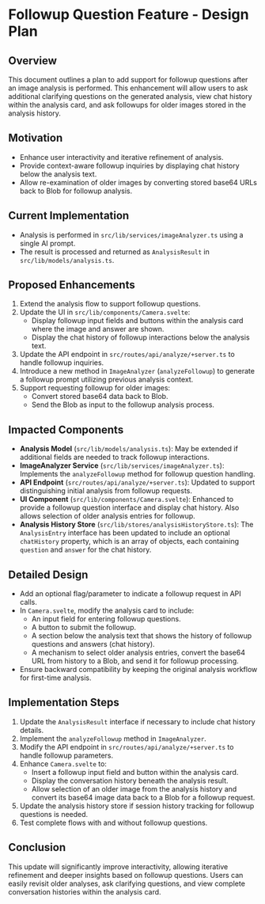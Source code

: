 # Followup Question Feature - Design Plan
       
## Overview
This document outlines a plan to add support for followup questions after an image analysis is performed. This enhancement will allow users to ask additional clarifying questions on the generated analysis, view chat history within the analysis card, and ask followups for older images stored in the analysis history.

## Motivation
- Enhance user interactivity and iterative refinement of analysis.
- Provide context-aware followup inquiries by displaying chat history below the analysis text.
- Allow re-examination of older images by converting stored base64 URLs back to Blob for followup analysis.

## Current Implementation
- Analysis is performed in `src/lib/services/imageAnalyzer.ts` using a single AI prompt.
- The result is processed and returned as `AnalysisResult` in `src/lib/models/analysis.ts`.

## Proposed Enhancements
1. Extend the analysis flow to support followup questions.
2. Update the UI in `src/lib/components/Camera.svelte`:
   - Display followup input fields and buttons within the analysis card where the image and answer are shown.
   - Display the chat history of followup interactions below the analysis text.
3. Update the API endpoint in `src/routes/api/analyze/+server.ts` to handle followup inquiries.
4. Introduce a new method in `ImageAnalyzer` (`analyzeFollowup`) to generate a followup prompt utilizing previous analysis context.
5. Support requesting followup for older images:
   - Convert stored base64 data back to Blob.
   - Send the Blob as input to the followup analysis process.

## Impacted Components
- **Analysis Model** (`src/lib/models/analysis.ts`): May be extended if additional fields are needed to track followup interactions.
- **ImageAnalyzer Service** (`src/lib/services/imageAnalyzer.ts`): Implements the `analyzeFollowup` method for followup question handling.
- **API Endpoint** (`src/routes/api/analyze/+server.ts`): Updated to support distinguishing initial analysis from followup requests.
- **UI Component** (`src/lib/components/Camera.svelte`): Enhanced to provide a followup question interface and display chat history. Also allows selection of older analysis entries for followup.
- **Analysis History Store** (`src/lib/stores/analysisHistoryStore.ts`): The `AnalysisEntry` interface has been updated to include an optional `chatHistory` property, which is an array of objects, each containing `question` and `answer` for the chat history.

## Detailed Design
- Add an optional flag/parameter to indicate a followup request in API calls.
- In `Camera.svelte`, modify the analysis card to include:
  - An input field for entering followup questions.
  - A button to submit the followup.
  - A section below the analysis text that shows the history of followup questions and answers (chat history).
  - A mechanism to select older analysis entries, convert the base64 URL from history to a Blob, and send it for followup processing.
- Ensure backward compatibility by keeping the original analysis workflow for first-time analysis.

## Implementation Steps
1. Update the `AnalysisResult` interface if necessary to include chat history details.
2. Implement the `analyzeFollowup` method in `ImageAnalyzer`.
3. Modify the API endpoint in `src/routes/api/analyze/+server.ts` to handle followup parameters.
4. Enhance `Camera.svelte` to:
   - Insert a followup input field and button within the analysis card.
   - Display the conversation history beneath the analysis result.
   - Allow selection of an older image from the analysis history and convert its base64 image data back to a Blob for a followup request.
5. Update the analysis history store if session history tracking for followup questions is needed.
6. Test complete flows with and without followup questions.

## Conclusion
This update will significantly improve interactivity, allowing iterative refinement and deeper insights based on followup questions. Users can easily revisit older analyses, ask clarifying questions, and view complete conversation histories within the analysis card.